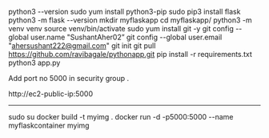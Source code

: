 python3 --version
sudo yum install python3-pip
sudo pip3 install flask
python3 -m flask --version
mkdir myflaskapp
cd myflaskapp/
python3 -m venv venv
source venv/bin/activate
sudo yum install git -y
git config --global user.name "SushantAher02”
git config --global user.email "ahersushant222@gmail.com"
git init
git pull https://github.com/ravibagale/pythonapp.git
pip install -r requirements.txt
python3 app.py

Add port no 5000 in security group .

http://ec2-public-ip:5000

---------------------------------------------------------------------
sudo su
docker build -t myimg .
docker run -d -p5000:5000 --name myflaskcontainer myimg 

